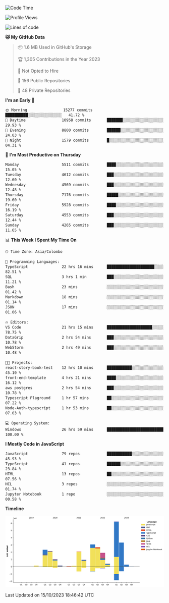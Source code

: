 
<!--START_SECTION:waka-->
![Code Time](http://img.shields.io/badge/Code%20Time-1%2C216%20hrs%2054%20mins-blue)

![Profile Views](http://img.shields.io/badge/Profile%20Views-0-blue)

![Lines of code](https://img.shields.io/badge/From%20Hello%20World%20I%27ve%20Written-26.7%20million%20lines%20of%20code-blue)

**🐱 My GitHub Data** 

> 📦 1.6 MB Used in GitHub's Storage 
 > 
> 🏆 1,305 Contributions in the Year 2023
 > 
> 🚫 Not Opted to Hire
 > 
> 📜 156 Public Repositories 
 > 
> 🔑 48 Private Repositories 
 > 
**I'm an Early 🐤** 

```text
🌞 Morning                15277 commits       ██████████░░░░░░░░░░░░░░░   41.72 % 
🌆 Daytime                10958 commits       ███████░░░░░░░░░░░░░░░░░░   29.93 % 
🌃 Evening                8800 commits        ██████░░░░░░░░░░░░░░░░░░░   24.03 % 
🌙 Night                  1579 commits        █░░░░░░░░░░░░░░░░░░░░░░░░   04.31 % 
```
📅 **I'm Most Productive on Thursday** 

```text
Monday                   5511 commits        ████░░░░░░░░░░░░░░░░░░░░░   15.05 % 
Tuesday                  4612 commits        ███░░░░░░░░░░░░░░░░░░░░░░   12.60 % 
Wednesday                4569 commits        ███░░░░░░░░░░░░░░░░░░░░░░   12.48 % 
Thursday                 7176 commits        █████░░░░░░░░░░░░░░░░░░░░   19.60 % 
Friday                   5928 commits        ████░░░░░░░░░░░░░░░░░░░░░   16.19 % 
Saturday                 4553 commits        ███░░░░░░░░░░░░░░░░░░░░░░   12.44 % 
Sunday                   4265 commits        ███░░░░░░░░░░░░░░░░░░░░░░   11.65 % 
```


📊 **This Week I Spent My Time On** 

```text
🕑︎ Time Zone: Asia/Colombo

💬 Programming Languages: 
TypeScript               22 hrs 16 mins      █████████████████████░░░░   82.51 % 
SQL                      3 hrs 1 min         ███░░░░░░░░░░░░░░░░░░░░░░   11.21 % 
Bash                     23 mins             ░░░░░░░░░░░░░░░░░░░░░░░░░   01.42 % 
Markdown                 18 mins             ░░░░░░░░░░░░░░░░░░░░░░░░░   01.14 % 
JSON                     17 mins             ░░░░░░░░░░░░░░░░░░░░░░░░░   01.06 % 

🔥 Editors: 
VS Code                  21 hrs 15 mins      ████████████████████░░░░░   78.75 % 
DataGrip                 2 hrs 54 mins       ███░░░░░░░░░░░░░░░░░░░░░░   10.78 % 
WebStorm                 2 hrs 49 mins       ███░░░░░░░░░░░░░░░░░░░░░░   10.48 % 

🐱‍💻 Projects: 
react-story-book-test    12 hrs 10 mins      ███████████░░░░░░░░░░░░░░   45.10 % 
front-end-template       4 hrs 21 mins       ████░░░░░░░░░░░░░░░░░░░░░   16.12 % 
aws postgres             2 hrs 54 mins       ███░░░░░░░░░░░░░░░░░░░░░░   10.78 % 
Typescript Plaground     1 hr 57 mins        ██░░░░░░░░░░░░░░░░░░░░░░░   07.22 % 
Node-Auth-typescript     1 hr 53 mins        ██░░░░░░░░░░░░░░░░░░░░░░░   07.03 % 

💻 Operating System: 
Windows                  26 hrs 59 mins      █████████████████████████   100.00 % 
```

**I Mostly Code in JavaScript** 

```text
JavaScript               79 repos            ███████████░░░░░░░░░░░░░░   45.93 % 
TypeScript               41 repos            ██████░░░░░░░░░░░░░░░░░░░   23.84 % 
HTML                     13 repos            ██░░░░░░░░░░░░░░░░░░░░░░░   07.56 % 
HCL                      3 repos             ░░░░░░░░░░░░░░░░░░░░░░░░░   01.74 % 
Jupyter Notebook         1 repo              ░░░░░░░░░░░░░░░░░░░░░░░░░   00.58 % 
```



**Timeline**

![Lines of Code chart](https://raw.githubusercontent.com/ccweerasinghe1994/ccweerasinghe1994/master/assets/bar_graph.png)


 Last Updated on 15/10/2023 18:46:42 UTC
<!--END_SECTION:waka-->
